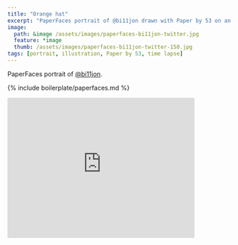 ```yaml
---
title: "Orange hat"
excerpt: "PaperFaces portrait of @bi11jon drawn with Paper by 53 on an iPad."
image: 
  path: &image /assets/images/paperfaces-bi11jon-twitter.jpg 
  feature: *image
  thumb: /assets/images/paperfaces-bi11jon-twitter-150.jpg
tags: [portrait, illustration, Paper by 53, time lapse]
---
```


PaperFaces portrait of [@bi11jon](http://twitter.com/bi11jon).

{% include boilerplate/paperfaces.md %}

<iframe width="420" height="315" src="https://www.youtube.com/embed/dRIxg-RYJ9g" frameborder="0"> </iframe>
